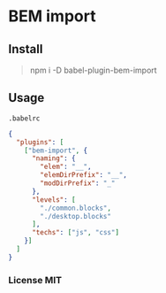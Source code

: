 # BEM import

## Install

> npm i -D babel-plugin-bem-import

## Usage

`.babelrc`

``` json
{
  "plugins": [
    ["bem-import", {
      "naming": {
        "elem": "__",
        "elemDirPrefix": "__",
        "modDirPrefix": "_"
      },
      "levels": [
        "./common.blocks",
        "./desktop.blocks"
      ],
      "techs": ["js", "css"]
    }]
  ]
}
```

### License MIT
